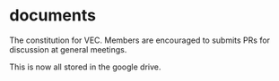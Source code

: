 # documents
The constitution for VEC. Members are encouraged to submits PRs for discussion at general meetings. 

This is now all stored in the google drive.
